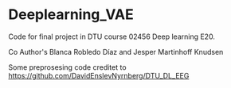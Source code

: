 # Deeplearning_VAE

Code for final project in DTU course 02456 Deep learning E20.

Co Author's
Blanca Robledo Díaz and Jesper Martinhoff Knudsen 

Some preprosesing code creditet to https://github.com/DavidEnslevNyrnberg/DTU_DL_EEG
